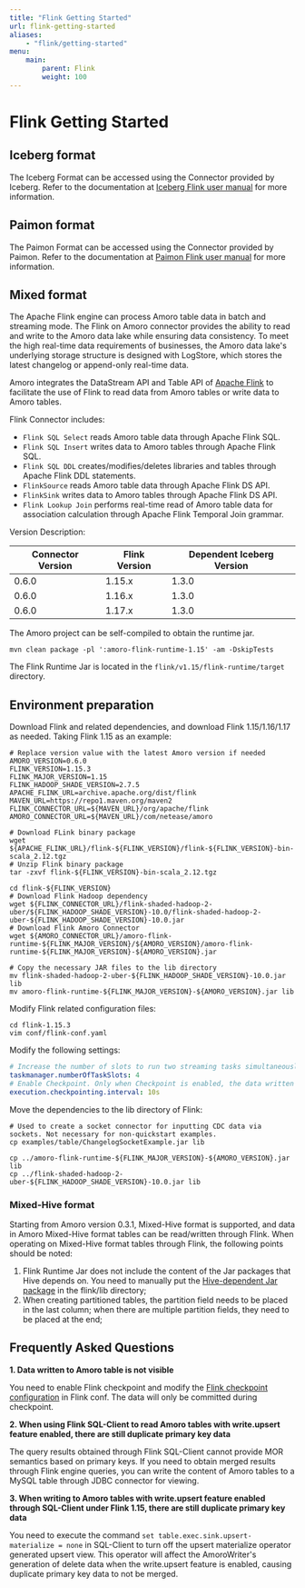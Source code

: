 ```yaml
---
title: "Flink Getting Started"
url: flink-getting-started
aliases:
    - "flink/getting-started"
menu:
    main:
        parent: Flink
        weight: 100
---
```

# Flink Getting Started

## Iceberg format

The Iceberg Format can be accessed using the Connector provided by Iceberg.
Refer to the documentation at [Iceberg Flink user manual](https://iceberg.apache.org/docs/latest/flink-connector/)
for more information.

## Paimon format

The Paimon Format can be accessed using the Connector provided by Paimon.
Refer to the documentation at [Paimon Flink user manual](https://paimon.apache.org/docs/master/engines/flink/)
for more information.

## Mixed format
The Apache Flink engine can process Amoro table data in batch and streaming mode. The Flink on Amoro connector provides the ability to read and write to the Amoro data lake while ensuring data consistency. To meet the high real-time data requirements of businesses, the Amoro data lake's underlying storage structure is designed with LogStore, which stores the latest changelog or append-only real-time data.

Amoro integrates the DataStream API and Table API of [Apache Flink](https://flink.apache.org/) to facilitate the use of Flink to read data from Amoro tables or write data to Amoro tables.

Flink Connector includes:

- `Flink SQL Select` reads Amoro table data through Apache Flink SQL.
- `Flink SQL Insert` writes data to Amoro tables through Apache Flink SQL.
- `Flink SQL DDL` creates/modifies/deletes libraries and tables through Apache Flink DDL statements.
- `FlinkSource` reads Amoro table data through Apache Flink DS API.
- `FlinkSink` writes data to Amoro tables through Apache Flink DS API.
- `Flink Lookup Join` performs real-time read of Amoro table data for association calculation through Apache Flink Temporal Join grammar.

Version Description:

| Connector Version | Flink Version | Dependent Iceberg Version                                                                                                                |
| ----------------- |---------------|  ----------------- |
| 0.6.0             | 1.15.x        | 1.3.0            |
| 0.6.0             | 1.16.x        | 1.3.0            |
| 0.6.0             | 1.17.x        | 1.3.0            |

The Amoro project can be self-compiled to obtain the runtime jar.

`mvn clean package -pl ':amoro-flink-runtime-1.15' -am -DskipTests`

The Flink Runtime Jar is located in the `flink/v1.15/flink-runtime/target` directory.

## Environment preparation
Download Flink and related dependencies, and download Flink 1.15/1.16/1.17 as needed. Taking Flink 1.15 as an example:
```shell
# Replace version value with the latest Amoro version if needed
AMORO_VERSION=0.6.0
FLINK_VERSION=1.15.3
FLINK_MAJOR_VERSION=1.15
FLINK_HADOOP_SHADE_VERSION=2.7.5
APACHE_FLINK_URL=archive.apache.org/dist/flink
MAVEN_URL=https://repo1.maven.org/maven2
FLINK_CONNECTOR_URL=${MAVEN_URL}/org/apache/flink
AMORO_CONNECTOR_URL=${MAVEN_URL}/com/netease/amoro

# Download FLink binary package
wget ${APACHE_FLINK_URL}/flink-${FLINK_VERSION}/flink-${FLINK_VERSION}-bin-scala_2.12.tgz
# Unzip Flink binary package
tar -zxvf flink-${FLINK_VERSION}-bin-scala_2.12.tgz

cd flink-${FLINK_VERSION}
# Download Flink Hadoop dependency
wget ${FLINK_CONNECTOR_URL}/flink-shaded-hadoop-2-uber/${FLINK_HADOOP_SHADE_VERSION}-10.0/flink-shaded-hadoop-2-uber-${FLINK_HADOOP_SHADE_VERSION}-10.0.jar
# Download Flink Amoro Connector
wget ${AMORO_CONNECTOR_URL}/amoro-flink-runtime-${FLINK_MAJOR_VERSION}/${AMORO_VERSION}/amoro-flink-runtime-${FLINK_MAJOR_VERSION}-${AMORO_VERSION}.jar

# Copy the necessary JAR files to the lib directory
mv flink-shaded-hadoop-2-uber-${FLINK_HADOOP_SHADE_VERSION}-10.0.jar lib
mv amoro-flink-runtime-${FLINK_MAJOR_VERSION}-${AMORO_VERSION}.jar lib
```

Modify Flink related configuration files:

```shell
cd flink-1.15.3
vim conf/flink-conf.yaml
```
Modify the following settings:

```yaml
# Increase the number of slots to run two streaming tasks simultaneously
taskmanager.numberOfTaskSlots: 4
# Enable Checkpoint. Only when Checkpoint is enabled, the data written to the file is visible
execution.checkpointing.interval: 10s
```

Move the dependencies to the lib directory of Flink:

```shell
# Used to create a socket connector for inputting CDC data via sockets. Not necessary for non-quickstart examples.
cp examples/table/ChangelogSocketExample.jar lib

cp ../amoro-flink-runtime-${FLINK_MAJOR_VERSION}-${AMORO_VERSION}.jar lib
cp ../flink-shaded-hadoop-2-uber-${FLINK_HADOOP_SHADE_VERSION}-10.0.jar lib
```

### Mixed-Hive format
Starting from Amoro version 0.3.1, Mixed-Hive format is supported, and data in Amoro  Mixed-Hive format tables can be read/written through Flink. When operating on Mixed-Hive format tables through Flink, the following points should be noted:

1. Flink Runtime Jar does not include the content of the Jar packages that Hive depends on. You need to manually put the [Hive-dependent Jar package](https://repo1.maven.org/maven2/org/apache/hive/hive-exec/2.1.1/hive-exec-2.1.1.jar) in the flink/lib directory;
2. When creating partitioned tables, the partition field needs to be placed in the last column; when there are multiple partition fields, they need to be placed at the end;

## Frequently Asked Questions

**1. Data written to Amoro table is not visible**

You need to enable Flink checkpoint and modify the [Flink checkpoint configuration](https://nightlies.apache.org/flink/flink-docs-release-1.12/deployment/config.html#execution-checkpointing-interval) in Flink conf. The data will only be committed during checkpoint.

**2. When using Flink SQL-Client to read Amoro tables with write.upsert feature enabled, there are still duplicate primary key data**

The query results obtained through Flink SQL-Client cannot provide MOR semantics based on primary keys. If you need to obtain merged results through Flink engine queries, you can write the content of Amoro tables to a MySQL table through JDBC connector for viewing.

**3. When writing to Amoro tables with write.upsert feature enabled through SQL-Client under Flink 1.15, there are still duplicate primary key data**

You need to execute the command `set table.exec.sink.upsert-materialize = none` in SQL-Client to turn off the upsert materialize operator generated upsert view. This operator will affect the AmoroWriter's generation of delete data when the write.upsert feature is enabled, causing duplicate primary key data to not be merged.